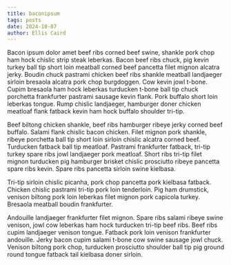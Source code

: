 ```yaml
---
title: baconipsum
tags: posts
date: 2024-10-07
author: Ellis Caird
---
```

Bacon ipsum dolor amet beef ribs corned beef swine, shankle pork chop ham hock chislic strip steak leberkas.  Bacon beef ribs chuck, pig kevin turkey ball tip short loin meatball corned beef pancetta filet mignon alcatra jerky.  Boudin chuck pastrami chicken beef ribs shankle meatball landjaeger sirloin bresaola alcatra pork chop burgdoggen.  Cow kevin jowl t-bone.  Cupim bresaola ham hock leberkas turducken t-bone ball tip chuck porchetta frankfurter pastrami sausage kevin flank.  Pork buffalo short loin leberkas tongue.  Rump chislic landjaeger, hamburger doner chicken meatloaf flank fatback kevin ham hock buffalo shoulder tri-tip.

Beef biltong chicken shankle, beef ribs hamburger ribeye jerky corned beef buffalo.  Salami flank chislic bacon chicken.  Filet mignon pork shankle, ribeye porchetta ball tip short loin sirloin chislic alcatra corned beef.  Turducken fatback ball tip meatloaf.  Pastrami frankfurter fatback, tri-tip turkey spare ribs jowl landjaeger pork meatloaf.  Short ribs tri-tip filet mignon turducken pig hamburger brisket chislic prosciutto ribeye pancetta spare ribs kevin.  Spare ribs pancetta sirloin swine kielbasa.

Tri-tip sirloin chislic picanha, pork chop pancetta pork kielbasa fatback.  Chicken chislic pastrami tri-tip pork loin tenderloin.  Pig ham drumstick, venison biltong pork loin leberkas filet mignon pork capicola turkey.  Bresaola meatball boudin frankfurter.

Andouille landjaeger frankfurter filet mignon.  Spare ribs salami ribeye swine venison, jowl cow leberkas ham hock turducken tri-tip beef ribs.  Beef ribs cupim landjaeger venison tongue.  Fatback pork loin venison frankfurter andouille.  Jerky bacon cupim salami t-bone cow swine sausage jowl chuck.  Venison biltong pork chop, turducken prosciutto shoulder ball tip pig ground round tongue fatback tail kielbasa doner sirloin.

